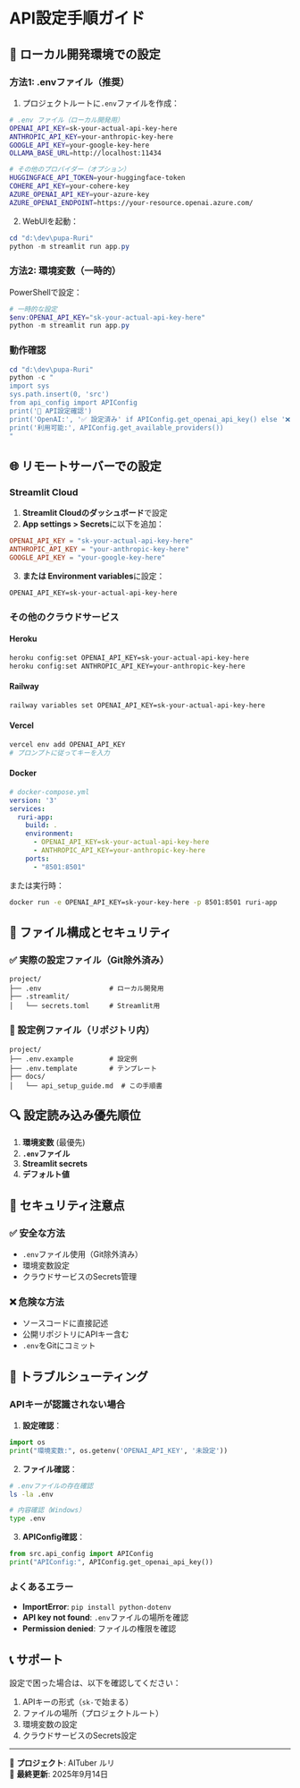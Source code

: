 # API設定手順ガイド

## 🔧 ローカル開発環境での設定

### 方法1: .envファイル（推奨）

1. プロジェクトルートに`.env`ファイルを作成：
```bash
# .env ファイル（ローカル開発用）
OPENAI_API_KEY=sk-your-actual-api-key-here
ANTHROPIC_API_KEY=your-anthropic-key-here
GOOGLE_API_KEY=your-google-key-here
OLLAMA_BASE_URL=http://localhost:11434

# その他のプロバイダー（オプション）
HUGGINGFACE_API_TOKEN=your-huggingface-token
COHERE_API_KEY=your-cohere-key
AZURE_OPENAI_API_KEY=your-azure-key
AZURE_OPENAI_ENDPOINT=https://your-resource.openai.azure.com/
```

2. WebUIを起動：
```powershell
cd "d:\dev\pupa-Ruri"
python -m streamlit run app.py
```

### 方法2: 環境変数（一時的）

PowerShellで設定：
```powershell
# 一時的な設定
$env:OPENAI_API_KEY="sk-your-actual-api-key-here"
python -m streamlit run app.py
```

### 動作確認

```powershell
cd "d:\dev\pupa-Ruri"
python -c "
import sys
sys.path.insert(0, 'src')
from api_config import APIConfig
print('🔧 API設定確認')
print('OpenAI:', '✅ 設定済み' if APIConfig.get_openai_api_key() else '❌ 未設定')
print('利用可能:', APIConfig.get_available_providers())
"
```

## 🌐 リモートサーバーでの設定

### Streamlit Cloud

1. **Streamlit Cloudのダッシュボード**で設定
2. **App settings > Secrets**に以下を追加：
```toml
OPENAI_API_KEY = "sk-your-actual-api-key-here"
ANTHROPIC_API_KEY = "your-anthropic-key-here"
GOOGLE_API_KEY = "your-google-key-here"
```

3. **または Environment variables**に設定：
```
OPENAI_API_KEY=sk-your-actual-api-key-here
```

### その他のクラウドサービス

#### Heroku
```bash
heroku config:set OPENAI_API_KEY=sk-your-actual-api-key-here
heroku config:set ANTHROPIC_API_KEY=your-anthropic-key-here
```

#### Railway
```bash
railway variables set OPENAI_API_KEY=sk-your-actual-api-key-here
```

#### Vercel
```bash
vercel env add OPENAI_API_KEY
# プロンプトに従ってキーを入力
```

#### Docker
```yaml
# docker-compose.yml
version: '3'
services:
  ruri-app:
    build: .
    environment:
      - OPENAI_API_KEY=sk-your-actual-api-key-here
      - ANTHROPIC_API_KEY=your-anthropic-key-here
    ports:
      - "8501:8501"
```

または実行時：
```bash
docker run -e OPENAI_API_KEY=sk-your-key-here -p 8501:8501 ruri-app
```

## 📁 ファイル構成とセキュリティ

### ✅ 実際の設定ファイル（Git除外済み）
```
project/
├── .env                 # ローカル開発用
├── .streamlit/
│   └── secrets.toml     # Streamlit用
```

### 📝 設定例ファイル（リポジトリ内）
```
project/
├── .env.example         # 設定例
├── .env.template        # テンプレート
├── docs/
│   └── api_setup_guide.md  # この手順書
```

## 🔍 設定読み込み優先順位

1. **環境変数** (最優先)
2. **`.env`ファイル**
3. **Streamlit secrets**
4. **デフォルト値**

## 🚨 セキュリティ注意点

### ✅ 安全な方法
- `.env`ファイル使用（Git除外済み）
- 環境変数設定
- クラウドサービスのSecrets管理

### ❌ 危険な方法
- ソースコードに直接記述
- 公開リポジトリにAPIキー含む
- `.env`をGitにコミット

## 🔧 トラブルシューティング

### APIキーが認識されない場合

1. **設定確認**：
```python
import os
print("環境変数:", os.getenv('OPENAI_API_KEY', '未設定'))
```

2. **ファイル確認**：
```bash
# .envファイルの存在確認
ls -la .env

# 内容確認（Windows）
type .env
```

3. **APIConfig確認**：
```python
from src.api_config import APIConfig
print("APIConfig:", APIConfig.get_openai_api_key())
```

### よくあるエラー

- **ImportError**: `pip install python-dotenv`
- **API key not found**: `.env`ファイルの場所を確認
- **Permission denied**: ファイルの権限を確認

## 📞 サポート

設定で困った場合は、以下を確認してください：
1. APIキーの形式（`sk-`で始まる）
2. ファイルの場所（プロジェクトルート）
3. 環境変数の設定
4. クラウドサービスのSecrets設定

---

📁 **プロジェクト**: AITuber ルリ  
🔧 **最終更新**: 2025年9月14日